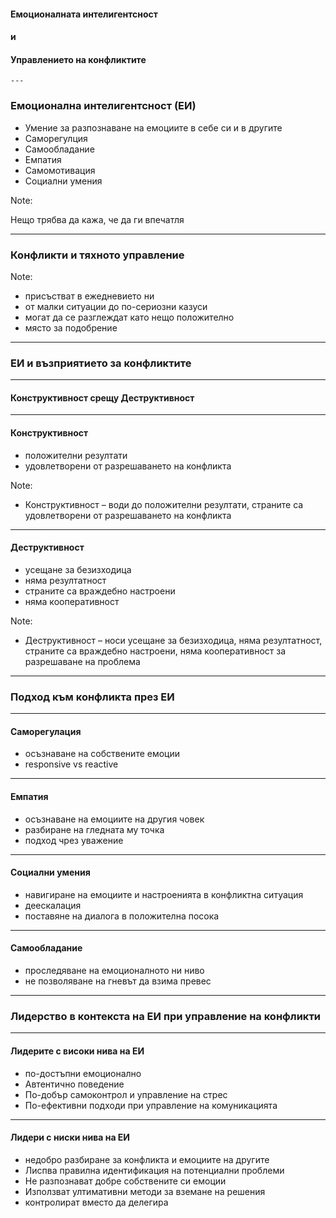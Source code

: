 #### Емоционалната интелигентсност
#### и
#### Управлението на конфликтите

    ---

### Емоционална интелигентсност (ЕИ)

* <!-- .element: class="fragment" --> Умение за разпознаване на емоциите в себе си и в другите
* <!-- .element: class="fragment" --> Саморегулция
* <!-- .element: class="fragment" --> Самообладание
* <!-- .element: class="fragment" --> Емпатия
* <!-- .element: class="fragment" --> Самомотивация
* <!-- .element: class="fragment" --> Социални умения

Note:

Нещо трябва да кажа, че да ги впечатля


----

### Конфликти и тяхното управление

Note:

* присъстват в ежедневието ни
* от малки ситуации до по-сериозни казуси
* могат да се разглеждат като нещо положително
* място за подобрение

---

### ЕИ и възприятието за конфликтите

----

#### Конструктивност срещу Деструктивност

----

#### Конструктивност
* <!-- .element: class="fragment" --> положителни резултати
* <!-- .element: class="fragment" --> удовлетворени от разрешаването на конфликта


Note:

* Конструктивност – води до положителни резултати, страните са удовлетворени от разрешаването на конфликта

----

#### Деструктивност

* <!-- .element: class="fragment" --> усещане за безизходица
* <!-- .element: class="fragment" --> няма резултатност
* <!-- .element: class="fragment" --> страните са враждебно настроени
* <!-- .element: class="fragment" --> няма кооперативност


Note:

* Деструктивност – носи усещане за безизходица, няма резултатност, страните са враждебно настроени, няма кооперативност за разрешаване на проблема


---

### Подход към конфликта през ЕИ

----

#### Саморегулация

* <!-- .element: class="fragment" --> осъзнаване на собствените емоции
* <!-- .element: class="fragment" --> responsive vs reactive

----

#### Емпатия

* <!-- .element: class="fragment" --> осъзнаване на емоциите на другия човек
* <!-- .element: class="fragment" --> разбиране на гледната му точка
* <!-- .element: class="fragment" --> подход чрез уважение

----

#### Социални умения

* <!-- .element: class="fragment" --> навигиране на емоциите и настроенията в конфликтна ситуация
* <!-- .element: class="fragment" --> деескалация
* <!-- .element: class="fragment" --> поставяне на диалога в положителна посока

----

#### Самообладание

* <!-- .element: class="fragment" --> проследяване на емоционалното ни ниво
* <!-- .element: class="fragment" --> не позволяване на гневът да взима превес


---

### Лидерство в контекста на ЕИ при управление на конфликти

----

#### Лидерите с високи нива на ЕИ

* <!-- .element: class="fragment" --> по-достъпни емоционално
* <!-- .element: class="fragment" --> Автентично поведение
* <!-- .element: class="fragment" --> По-добър самоконтрол и управление на стрес
* <!-- .element: class="fragment" --> По-ефективни подходи при управление на комуникацията

----

#### Лидери с ниски нива на ЕИ

* <!-- .element: class="fragment" --> недобро разбиране за конфликта и емоциите на другите
* <!-- .element: class="fragment" --> Лиспва правилна идентификация на потенциални проблеми
* <!-- .element: class="fragment" --> Не разпознават добре собствените си емоции
* <!-- .element: class="fragment" --> Използват ултимативни методи за вземане на решения
* <!-- .element: class="fragment" --> контролират вместо да делегира






